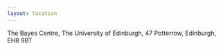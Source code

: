```yaml
---
layout: location
---
```


The Bayes Centre, The University of Edinburgh, 47 Potterrow, Edinburgh, EH8 9BT
